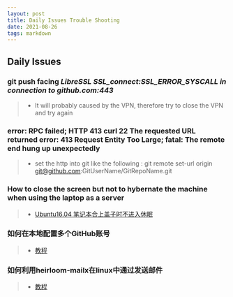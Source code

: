 ```yaml
---
layout: post
title: Daily Issues Trouble Shooting
date: 2021-08-26 
tags: markdown    
---
```


## Daily Issues
### git push facing *LibreSSL SSL_connect:SSL_ERROR_SYSCALL in connection to github.com:443*
>* It will probably caused by the VPN, therefore try to close the VPN and try again

### error: RPC failed; HTTP 413 curl 22 The requested URL returned error: 413 Request Entity Too Large; fatal: The remote end hung up unexpectedly
>* set the http into git like the following : git remote set-url origin git@github.com:GitUserName/GitRepoName.git

### How to close the screen but not to hybernate the machine when using the laptop as a server
>* [Ubuntu16.04 笔记本合上盖子时不进入休眠](https://blog.csdn.net/ezhchai/article/details/80548130)

### 如何在本地配置多个GitHub账号
>* [教程](https://www.jianshu.com/p/b15f2b5d87c6)

### 如何利用heirloom-mailx在linux中通过发送邮件
>* [教程](https://www.yisu.com/zixun/4181.html)